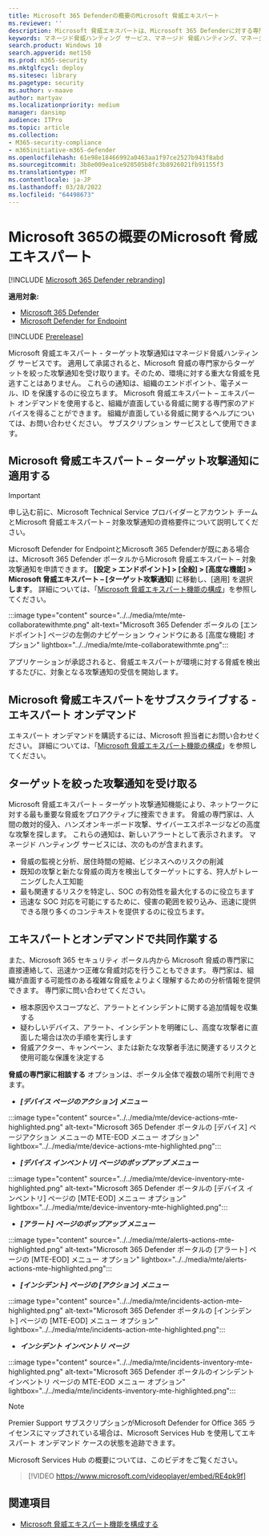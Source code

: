 ```yaml
---
title: Microsoft 365 Defenderの概要のMicrosoft 脅威エキスパート
ms.reviewer: ''
description: Microsoft 脅威エキスパートは、Microsoft 365 Defenderに対する専門知識の追加レイヤーを提供します。
keywords: マネージド脅威ハンティング サービス、マネージド 脅威ハンティング、マネージド検出と応答 (MDR) サービス、MTE、Microsoft 脅威エキスパート
search.product: Windows 10
search.appverid: met150
ms.prod: m365-security
ms.mktglfcycl: deploy
ms.sitesec: library
ms.pagetype: security
ms.author: v-maave
author: martyav
ms.localizationpriority: medium
manager: dansimp
audience: ITPro
ms.topic: article
ms.collection:
- M365-security-compliance
- m365initiative-m365-defender
ms.openlocfilehash: 61e98e18466992a0463aa1f97ce2527b943f8abd
ms.sourcegitcommit: 3b8e009ea1ce928505b8fc3b8926021fb91155f3
ms.translationtype: MT
ms.contentlocale: ja-JP
ms.lasthandoff: 03/28/2022
ms.locfileid: "64498673"
---
```

# <a name="microsoft-threat-experts-in-microsoft-365-overview"></a>Microsoft 365の概要のMicrosoft 脅威エキスパート

[!INCLUDE [Microsoft 365 Defender rebranding](../includes/microsoft-defender.md)]

**適用対象:**

- [Microsoft 365 Defender](https://go.microsoft.com/fwlink/?linkid=2118804)
- [Microsoft Defender for Endpoint](https://go.microsoft.com/fwlink/p/?linkid=2154037)

[!INCLUDE [Prerelease](../includes/prerelease.md)]

Microsoft 脅威エキスパート - ターゲット攻撃通知はマネージド脅威ハンティング サービスです。 適用して承諾されると、Microsoft 脅威の専門家からターゲットを絞った攻撃通知を受け取ります。そのため、環境に対する重大な脅威を見逃すことはありません。 これらの通知は、組織のエンドポイント、電子メール、ID を保護するのに役立ちます。
Microsoft 脅威エキスパート – エキスパート オンデマンドを使用すると、組織が直面している脅威に関する専門家のアドバイスを得ることができます。 組織が直面している脅威に関するヘルプについては、お問い合わせください。 サブスクリプション サービスとして使用できます。

## <a name="apply-for-microsoft-threat-experts--targeted-attack-notifications"></a>Microsoft 脅威エキスパート – ターゲット攻撃通知に適用する

> [!IMPORTANT]
> 申し込む前に、Microsoft Technical Service プロバイダーとアカウント チームとMicrosoft 脅威エキスパート – 対象攻撃通知の資格要件について説明してください。

Microsoft Defender for EndpointとMicrosoft 365 Defenderが既にある場合は、Microsoft 365 Defender ポータルからMicrosoft 脅威エキスパート – 対象攻撃通知を申請できます。 **[設定 > エンドポイント] > [全般] > [高度な機能] > Microsoft 脅威エキスパート – [ターゲット攻撃通知**] に移動し、[適用] を選択 **します**。 詳細については、「[Microsoft 脅威エキスパート機能の構成](./configure-microsoft-threat-experts.md)」を参照してください。

:::image type="content" source="../../media/mte/mte-collaboratewithmte.png" alt-text="Microsoft 365 Defender ポータルの [エンドポイント] ページの左側のナビゲーション ウィンドウにある [高度な機能] オプション" lightbox="../../media/mte/mte-collaboratewithmte.png":::

アプリケーションが承認されると、脅威エキスパートが環境に対する脅威を検出するたびに、対象となる攻撃通知の受信を開始します。

## <a name="subscribe-to-microsoft-threat-experts---experts-on-demand"></a>Microsoft 脅威エキスパートをサブスクライブする - エキスパート オンデマンド

エキスパート オンデマンドを購読するには、Microsoft 担当者にお問い合わせください。  詳細については、「[Microsoft 脅威エキスパート機能の構成](./configure-microsoft-threat-experts.md)」を参照してください。

## <a name="receive-targeted-attack-notification"></a>ターゲットを絞った攻撃通知を受け取る

Microsoft 脅威エキスパート – ターゲット攻撃通知機能により、ネットワークに対する最も重要な脅威をプロアクティブに捜索できます。 脅威の専門家は、人間の敵対的侵入、ハンズオンキーボード攻撃、サイバーエスポネージなどの高度な攻撃を探します。 これらの通知は、新しいアラートとして表示されます。 マネージド ハンティング サービスには、次のものが含まれます。

- 脅威の監視と分析、居住時間の短縮、ビジネスへのリスクの削減
- 既知の攻撃と新たな脅威の両方を検出してターゲットにする、狩人がトレーニングした人工知能
- 最も関連するリスクを特定し、SOC の有効性を最大化するのに役立ちます
- 迅速な SOC 対応を可能にするために、侵害の範囲を絞り込み、迅速に提供できる限り多くのコンテキストを提供するのに役立ちます。

## <a name="collaborate-with-experts-on-demand"></a>エキスパートとオンデマンドで共同作業する

また、Microsoft 365 セキュリティ ポータル内から Microsoft 脅威の専門家に直接連絡して、迅速かつ正確な脅威対応を行うこともできます。  専門家は、組織が直面する可能性のある複雑な脅威をよりよく理解するための分析情報を提供できます。  専門家に問い合わせてください。

- 根本原因やスコープなど、アラートとインシデントに関する追加情報を収集する
- 疑わしいデバイス、アラート、インシデントを明確にし、高度な攻撃者に直面した場合は次の手順を実行します
- 脅威アクター、キャンペーン、または新たな攻撃者手法に関連するリスクと使用可能な保護を決定する

**脅威の専門家に相談する** オプションは、ポータル全体で複数の場所で利用できます。

- <i>**[デバイス ページのアクション] メニュー**</i><BR>

:::image type="content" source="../../media/mte/device-actions-mte-highlighted.png" alt-text="Microsoft 365 Defender ポータルの [デバイス] ページアクション メニューの MTE-EOD メニュー オプション" lightbox="../../media/mte/device-actions-mte-highlighted.png":::

- <i>**[デバイス インベントリ] ページのポップアップ メニュー**</i><BR>

:::image type="content" source="../../media/mte/device-inventory-mte-highlighted.png" alt-text="Microsoft 365 Defender ポータルの [デバイス インベントリ] ページの [MTE-EOD] メニュー オプション" lightbox="../../media/mte/device-inventory-mte-highlighted.png":::

- <i>**[アラート] ページのポップアップ メニュー**</i><BR>

:::image type="content" source="../../media/mte/alerts-actions-mte-highlighted.png" alt-text="Microsoft 365 Defender ポータルの [アラート] ページの [MTE-EOD] メニュー オプション" lightbox="../../media/mte/alerts-actions-mte-highlighted.png":::

- <i>**[インシデント] ページの [アクション] メニュー**</i><BR>

:::image type="content" source="../../media/mte/incidents-action-mte-highlighted.png" alt-text="Microsoft 365 Defender ポータルの [インシデント] ページの [MTE-EOD] メニュー オプション" lightbox="../../media/mte/incidents-action-mte-highlighted.png":::

- <i>**インシデント インベントリ ページ**</i><BR>

:::image type="content" source="../../media/mte/incidents-inventory-mte-highlighted.png" alt-text="Microsoft 365 Defender ポータルのインシデント インベントリ ページの MTE-EOD メニュー オプション" lightbox="../../media/mte/incidents-inventory-mte-highlighted.png":::

> [!NOTE]
> Premier Support サブスクリプションがMicrosoft Defender for Office 365 ライセンスにマップされている場合は、Microsoft Services Hub を使用してエキスパート オンデマンド ケースの状態を追跡できます。

Microsoft Services Hub の概要については、このビデオをご覧ください。

> [!VIDEO https://www.microsoft.com/videoplayer/embed/RE4pk9f]

## <a name="see-also"></a>関連項目

- [Microsoft 脅威エキスパート機能を構成する](./configure-microsoft-threat-experts.md)
